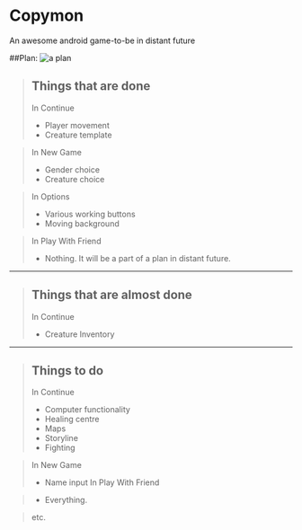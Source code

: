 # Copymon
An awesome android game-to-be in distant future



##Plan:
![a plan](http://s18.postimg.org/vobzp1wa1/copyyy_New_Page.png)



> Things that are done
> --------------------  
> In Continue
> * Player movement
> * Creature template

> In New Game
> * Gender choice
> * Creature choice

> In Options
> * Various working buttons
> * Moving background

> In Play With Friend
> * Nothing. It will be a part of a plan in distant future.
 
 ----------
 
> Things that are almost done
> --------------------  
> In Continue
> * Creature Inventory
 
 ----------

> Things to do
> --------------------  
> In Continue
> * Computer functionality
> * Healing centre
> * Maps
> * Storyline
> * Fighting

> In New Game
> * Name input
> In Play With Friend

> * Everything.

> etc.
